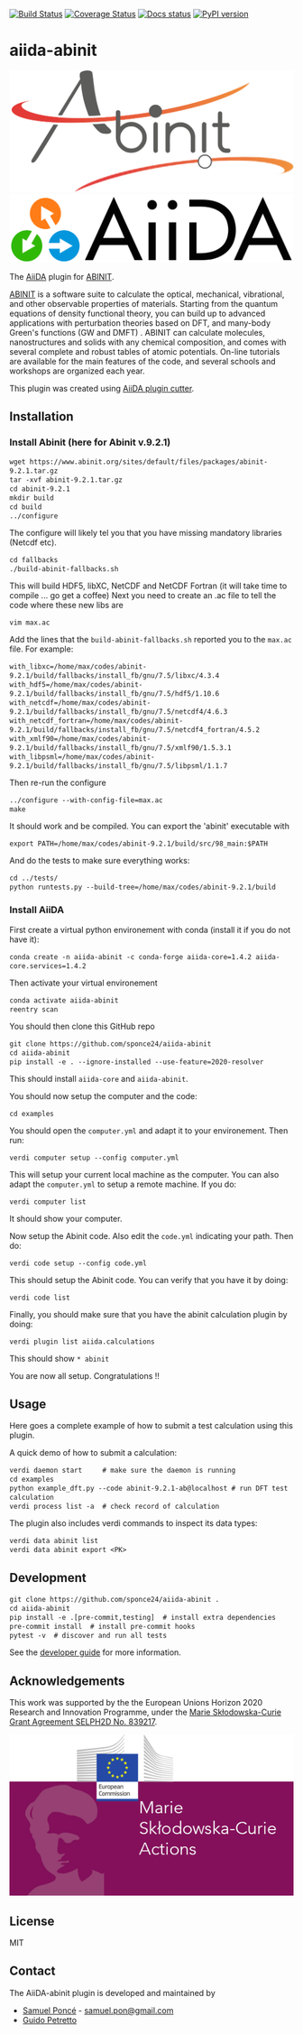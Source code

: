 [![Build Status](https://github.com/sponce24/aiida-abinit/workflows/ci/badge.svg?branch=master)](https://github.com/sponce24/aiida-abinit/actions)
[![Coverage Status](https://coveralls.io/repos/github/sponce24/aiida-abinit/badge.svg?branch=master)](https://coveralls.io/github/sponce24/aiida-abinit?branch=master)
[![Docs status](https://readthedocs.org/projects/aiida-abinit/badge)](http://aiida-abinit.readthedocs.io/)
[![PyPI version](https://badge.fury.io/py/aiida-abinit.svg)](https://badge.fury.io/py/aiida-abinit)

# aiida-abinit

![ABINIT](miscellaneous/logos/logo-abinit-2015.png)
![AiiDA](miscellaneous/logos/AiiDA_transparent_logo.png)

The [AiiDA](http://www.aiida.net/) plugin for [ABINIT](https://www.abinit.org/).

[ABINIT](https://www.abinit.org/) is a software suite to calculate the optical, mechanical, vibrational, and other observable properties of materials. Starting from the quantum equations of density functional theory, you can build up to advanced applications with perturbation theories based on DFT, and many-body Green's functions (GW and DMFT) .
ABINIT can calculate molecules, nanostructures and solids with any chemical composition, and comes with several complete and robust tables of atomic potentials.
On-line tutorials are available for the main features of the code, and several schools and workshops are organized each year.

This plugin was created using [AiiDA plugin cutter](https://github.com/aiidateam/aiida-plugin-cutter).

## Installation

### Install Abinit (here for Abinit v.9.2.1)
```shell
wget https://www.abinit.org/sites/default/files/packages/abinit-9.2.1.tar.gz
tar -xvf abinit-9.2.1.tar.gz
cd abinit-9.2.1
mkdir build
cd build
../configure
```

The configure will likely tel you that you have missing mandatory libraries (Netcdf etc).
```shell
cd fallbacks
./build-abinit-fallbacks.sh
```

This will build HDF5, libXC, NetCDF and NetCDF Fortran (it will take time to compile ... go get a coffee)
Next you need to create an .ac file to tell the code where these new libs are

```shell
vim max.ac 
```
Add the lines that the `build-abinit-fallbacks.sh` reported you to the `max.ac` file. For example:
```shell
with_libxc=/home/max/codes/abinit-9.2.1/build/fallbacks/install_fb/gnu/7.5/libxc/4.3.4
with_hdf5=/home/max/codes/abinit-9.2.1/build/fallbacks/install_fb/gnu/7.5/hdf5/1.10.6
with_netcdf=/home/max/codes/abinit-9.2.1/build/fallbacks/install_fb/gnu/7.5/netcdf4/4.6.3
with_netcdf_fortran=/home/max/codes/abinit-9.2.1/build/fallbacks/install_fb/gnu/7.5/netcdf4_fortran/4.5.2
with_xmlf90=/home/max/codes/abinit-9.2.1/build/fallbacks/install_fb/gnu/7.5/xmlf90/1.5.3.1
with_libpsml=/home/max/codes/abinit-9.2.1/build/fallbacks/install_fb/gnu/7.5/libpsml/1.1.7
```
Then re-run the configure
```shell
../configure --with-config-file=max.ac
make
```
It should work and be compiled. 
You can export the 'abinit' executable with
```shell
export PATH=/home/max/codes/abinit-9.2.1/build/src/98_main:$PATH
```

And do the tests to make sure everything works:
```shell
cd ../tests/
python runtests.py --build-tree=/home/max/codes/abinit-9.2.1/build
```

### Install AiiDA

First create a virtual python environement with conda (install it if you do not have it):
```shell
conda create -n aiida-abinit -c conda-forge aiida-core=1.4.2 aiida-core.services=1.4.2
```

Then activate your virtual environement
```shell
conda activate aiida-abinit
reentry scan
```

You should then clone this GitHub repo
```shell
git clone https://github.com/sponce24/aiida-abinit
cd aiida-abinit
pip install -e . --ignore-installed --use-feature=2020-resolver
```

This should install `aiida-core` and `aiida-abinit`. 

You should now setup the computer and the code:
```shell
cd examples
```

You should open the ``computer.yml`` and adapt it to your environement. 
Then run:
```shell
verdi computer setup --config computer.yml
```
This will setup your current local machine as the computer. You can also adapt the ``computer.yml`` to setup a remote machine. 
If you do:
```shell
verdi computer list
```
It should show your computer. 

Now setup the Abinit code. Also edit the ``code.yml`` indicating your path. 
Then do:
```shell
verdi code setup --config code.yml
```
This should setup the Abinit code. You can verify that you have it by doing:
```shell
verdi code list
```

Finally, you should make sure that you have the abinit calculation plugin by doing:
```shell
verdi plugin list aiida.calculations 
```

This should show ``* abinit``

You are now all setup. Congratulations !!

## Usage

Here goes a complete example of how to submit a test calculation using this plugin.

A quick demo of how to submit a calculation:
```shell
verdi daemon start     # make sure the daemon is running
cd examples
python example_dft.py --code abinit-9.2.1-ab@localhost # run DFT test calculation
verdi process list -a  # check record of calculation
```

The plugin also includes verdi commands to inspect its data types:
```shell
verdi data abinit list
verdi data abinit export <PK>
```

## Development

```shell
git clone https://github.com/sponce24/aiida-abinit .
cd aiida-abinit
pip install -e .[pre-commit,testing]  # install extra dependencies
pre-commit install  # install pre-commit hooks
pytest -v  # discover and run all tests
```

See the [developer guide](http://aiida-abinit.readthedocs.io/en/latest/developer_guide/index.html) for more information.

## Acknowledgements

This work was supported by the the European Unions Horizon 2020 Research and Innovation Programme, 
under the [Marie Skłodowska-Curie Grant Agreement SELPH2D No. 839217](https://cordis.europa.eu/project/id/839217).

![MSC](miscellaneous/logos/MSC-logo.png)

## License

MIT

## Contact

The AiiDA-abinit plugin is developed and maintained by 

* [Samuel Poncé](https://www.samuelponce.com/) - samuel.pon@gmail.com
* [Guido Petretto](https://uclouvain.be/fr/repertoires/guido.petretto)

